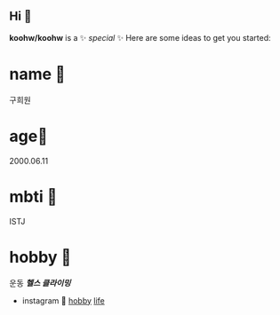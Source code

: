 ## Hi 👋

**koohw/koohw** is a ✨ _special_ ✨ 
Here are some ideas to get you started:

# name 🔭
구희원

# age🌱 
2000.06.11

# mbti 👯
ISTJ

# hobby 🤔
운동 ***헬스 클라이밍***

* instagram 💬
  [hobby](https://www.instagram.com/9umozzi/)
  [life](https://www.instagram.com/92on.e/)

